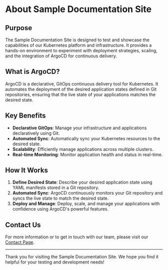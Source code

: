 # About Sample Documentation Site

## Purpose

The Sample Documentation Site is designed to test and showcase the capabilities of our Kubernetes platform and infrastructure. It provides a hands-on environment to experiment with deployment strategies, scaling, and the integration of ArgoCD for continuous delivery.

## What is ArgoCD?

ArgoCD is a declarative, GitOps continuous delivery tool for Kubernetes. It automates the deployment of the desired application states defined in Git repositories, ensuring that the live state of your applications matches the desired state.

## Key Benefits

- **Declarative GitOps**: Manage your infrastructure and applications declaratively using Git.
- **Automated Sync**: Automatically sync your Kubernetes resources to the desired state.
- **Scalability**: Efficiently manage applications across multiple clusters.
- **Real-time Monitoring**: Monitor application health and status in real-time.

## How It Works

1. **Define Desired State**: Describe your desired application state using YAML manifests stored in a Git repository.
2. **Automated Sync**: ArgoCD continuously monitors your Git repository and syncs the live state to match the desired state.
3. **Deploy and Manage**: Deploy, scale, and manage your applications with confidence using ArgoCD's powerful features.

## Contact Us

For more information or to get in touch with our team, please visit our [Contact Page](docs/contact.md).

---

Thank you for visiting the Sample Documentation Site. We hope you find it helpful for your testing and development needs!
